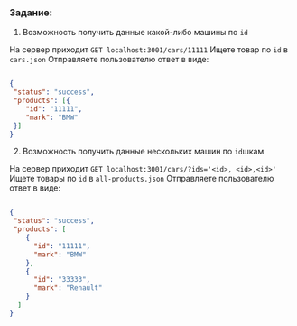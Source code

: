 ### Задание:


1. Возможность получить данные какой-либо машины по `id`

На сервер приходит `GET localhost:3001/cars/11111` 
Ищете товар по `id` в `cars.json`
Отправляете пользователю ответ в виде:

```json

{
 "status": "success", 
 "products": [{
    "id": "11111",
    "mark": "BMW"
 }]
}

```

2. Возможность получить данные нескольких машин по `id`шкам

На сервер приходит `GET localhost:3001/cars/?ids='<id>, <id>,<id>'` 
Ищете товары по `id` в `all-products.json`
Отправляете пользователю ответ в виде:

```json

{
 "status": "success", 
 "products": [
    {
      "id": "11111",
      "mark": "BMW"
    },
    {
      "id": "33333",
      "mark": "Renault"
    }
  ]
}
```
